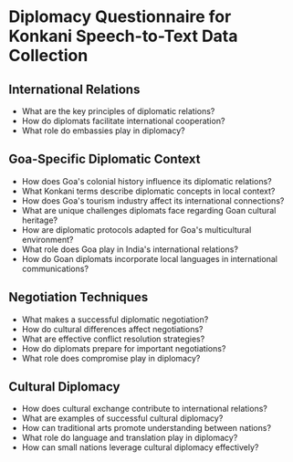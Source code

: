 # Diplomacy Questionnaire for Konkani Speech-to-Text Data Collection

## International Relations

- What are the key principles of diplomatic relations?
- How do diplomats facilitate international cooperation?
- What role do embassies play in diplomacy?

## Goa-Specific Diplomatic Context

- How does Goa's colonial history influence its diplomatic relations?
- What Konkani terms describe diplomatic concepts in local context?
- How does Goa's tourism industry affect its international connections?
- What are unique challenges diplomats face regarding Goan cultural heritage?
- How are diplomatic protocols adapted for Goa's multicultural environment?
- What role does Goa play in India's international relations?
- How do Goan diplomats incorporate local languages in international communications?

## Negotiation Techniques

- What makes a successful diplomatic negotiation?
- How do cultural differences affect negotiations?
- What are effective conflict resolution strategies?
- How do diplomats prepare for important negotiations?
- What role does compromise play in diplomacy?

## Cultural Diplomacy

- How does cultural exchange contribute to international relations?
- What are examples of successful cultural diplomacy?
- How can traditional arts promote understanding between nations?
- What role do language and translation play in diplomacy?
- How can small nations leverage cultural diplomacy effectively?
